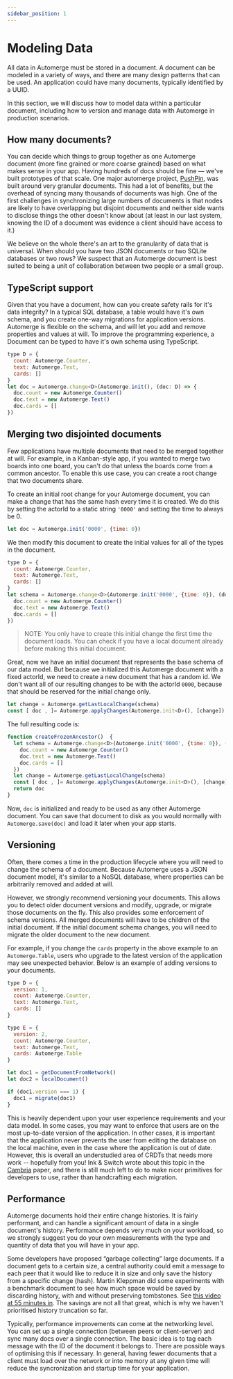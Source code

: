 ```yaml
---
sidebar_position: 1
---
```


# Modeling Data

All data in Automerge must be stored in a document. A document can be modeled in a variety of ways, and there are many design patterns that can be used. An application could have many documents, typically identified by a UUID. 

In this section, we will discuss how to model data within a particular document, including how to version and manage data with Automerge in production scenarios.

## How many documents?

You can decide which things to group together as one Automerge document (more fine grained or more coarse grained) based on what makes sense in your app. Having hundreds of docs should be fine — we've built prototypes of that scale. One major automerge project, [PushPin](https://github.com/automerge/pushpin), was built around very granular documents. This had a lot of benefits, but the overhead of syncing many thousands of documents was high. One of the first challenges in synchronizing large numbers of documents is that nodes are likely to have overlapping but disjoint documents and neither side wants to disclose things the other doesn't know about (at least in our last system, knowing the ID of a document was evidence a client should have access to it.)  

We believe on the whole there's an art to the granularity of data that is universal. When should you have two JSON documents or two SQLite databases or two rows? We suspect that an Automerge document is best suited to being a unit of collaboration between two people or a small group. 


## TypeScript support

Given that you have a document, how can you create safety rails for it's data integrity? In a typical SQL database, a table would have it's own schema, and you create one-way migrations for application versions. Automerge is flexible on the schema, and will let you add and remove properties and values at will. To improve the programming experience, a Document can be typed to have it's own schema using TypeScript.

```js
type D = { 
  count: Automerge.Counter,
  text: Automerge.Text,
  cards: [] 
}
let doc = Automerge.change<D>(Automerge.init(), (doc: D) => {
  doc.count = new Automerge.Counter()
  doc.text = new Automerge.Text()
  doc.cards = []
})
```

## Merging two disjointed documents 

Few applications have multiple documents that need to be merged together at will. For example, in a Kanban-style app, if you wanted to merge two boards into one board, you can't do that unless the boards come from a common ancestor. To enable this use case, you can create a root change that two documents share. 

To create an initial root change for your Automerge document, you can make a change that has the same hash every time it is created. We do this by setting the actorId to a static string `'0000'` and setting the time to always be 0.

```js
let doc = Automerge.init('0000', {time: 0})
```

We then modify this document to create the initial values for all of the types in the document.

```js
type D = { 
  count: Automerge.Counter,
  text: Automerge.Text,
  cards: [] 
}
let schema = Automerge.change<D>(Automerge.init('0000', {time: 0}), (doc: D) => {
  doc.count = new Automerge.Counter()
  doc.text = new Automerge.Text()
  doc.cards = []
})
```

> NOTE: You only have to create this initial change the first time the document loads. You can check if you have a local document already before making this initial document.

Great, now we have an initial document that represents the base schema of our data model. But because we initialized this Automerge document with a fixed actorId, we need to create a new document that has a random id. We don't want all of our resulting changes to be with the actorId `0000`, because that should be reserved for the initial change only.

```js
let change = Automerge.getLastLocalChange(schema)
const [ doc , ]= Automerge.applyChanges(Automerge.init<D>(), [change])
```

The full resulting code is:

```js
function createFrozenAncestor()  {
  let schema = Automerge.change<D>(Automerge.init('0000', {time: 0}), (doc: D) => {
    doc.count = new Automerge.Counter()
    doc.text = new Automerge.Text()
    doc.cards = []
  })
  let change = Automerge.getLastLocalChange(schema)
  const [ doc , ]= Automerge.applyChanges(Automerge.init<D>(), [change])
  return doc
}
```

Now, `doc` is initialized and ready to be used as any other Automerge document. You can save that document to disk as you would normally with `Automerge.save(doc)` and load it later when your app starts.


## Versioning

Often, there comes a time in the production lifecycle where you will need to change the schema of a document. Because Automerge uses a JSON document model, it's similar to a NoSQL database, where properties can be arbitrarily removed and added at will. 

However, we strongly recommend versioning your documents. This allows you to detect older document versions and modify, upgrade, or migrate those documents on the fly. This also provides some enforcement of schema versions. All merged documents will have to be children of the initial document. If the initial document schema changes, you will need to migrate the older document to the new document. 

For example, if you change the `cards` property in the above example to an `Automerge.Table`, users who upgrade to the latest version of the application may see unexpected behavior. Below is an example of adding versions to your documents. 

```js
type D = { 
  version: 1,
  count: Automerge.Counter,
  text: Automerge.Text,
  cards: []
}

type E = { 
  version: 2,
  count: Automerge.Counter,
  text: Automerge.Text,
  cards: Automerge.Table
}

let doc1 = getDocumentFromNetwork()
let doc2 = localDocument()

if (doc1.version === 1) {
  doc1 = migrate(doc1)
}
```

This is heavily dependent upon your user experience requirements and your data model. In some cases, you may want to enforce that users are on the most up-to-date version of the application. In other cases, it is important that the application never prevents the user from editing the database on the local machine, even in the case where the application is out of date. However, this is overall an understudied area of CRDTs that needs more work -- hopefully from you! Ink & Switch wrote about this topic in the [Cambria](https://www.inkandswitch.com/cambria) paper, and there is still much left to do to make nicer primitives for developers to use, rather than handcrafting each migration.

## Performance

Automerge documents hold their entire change histories. It is fairly performant, and can handle a significant amount of data in a single document's history.  Performance depends very much on your workload, so we strongly suggest you do your own measurements with the type and quantity of data that you will have in your app. 

Some developers have proposed “garbage collecting” large documents. If a document gets to a certain size, a central authority could emit a message to each peer that it would like to reduce it in size and only save the history from a specific change (hash). Martin Kleppman did some experiments with a benchmark document to see how much space would be saved by discarding history, with and without preserving tombstones. See [this video at 55 minutes in](https://youtu.be/x7drE24geUw?t=3289). The savings are not all that great, which is why we haven't prioritised history truncation so far. 

Typically, performance improvements can come at the networking level. You can set up a single connection (between peers or client-server) and sync many docs over a single connection. The basic idea is to tag each message with the ID of the document it belongs to. There are possible ways of optimising this if necessary. In general, having fewer documents that a client must load over the network or into memory at any given time will reduce the syncronization and startup time for your application. 

